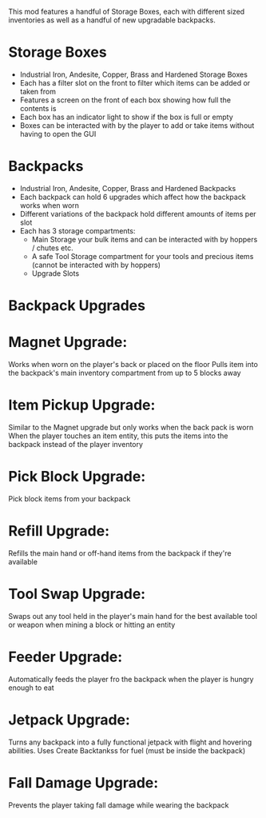 This mod features a handful of Storage Boxes, each with different sized inventories as well as a handful of new upgradable backpacks.

# Storage Boxes

- Industrial Iron, Andesite, Copper, Brass and Hardened Storage Boxes
- Each has a filter slot on the front to filter which items can be added or taken from
- Features a screen on the front of each box showing how full the contents is
- Each box has an indicator light to show if the box is full or empty
- Boxes can be interacted with by the player to add or take items without having to open the GUI

# Backpacks

- Industrial Iron, Andesite, Copper, Brass and Hardened Backpacks
- Each backpack can hold 6 upgrades which affect how the backpack works when worn
- Different variations of the backpack hold different amounts of items per slot
- Each has 3 storage compartments:
  - Main Storage your bulk items and can be interacted with by hoppers / chutes etc.
  - A safe Tool Storage compartment for your tools and precious items (cannot be interacted with by hoppers)
  - Upgrade Slots

# Backpack Upgrades

# Magnet Upgrade:
Works when worn on the player's back or placed on the floor
Pulls item into the backpack's main inventory compartment from up to 5 blocks away

# Item Pickup Upgrade:
Similar to the Magnet upgrade but only works when the back pack is worn
When the player touches an item entity, this puts the items into the backpack instead of the player inventory

# Pick Block Upgrade:
Pick block items from your backpack

# Refill Upgrade:
Refills the main hand or off-hand items from the backpack if they're available

# Tool Swap Upgrade:
Swaps out any tool held in the player's main hand for the best available tool or weapon when mining a block or hitting an entity

# Feeder Upgrade:
Automatically feeds the player fro the backpack when the player is hungry enough to eat

# Jetpack Upgrade:
Turns any backpack into a fully functional jetpack with flight and hovering abilities.
Uses Create Backtankss for fuel (must be inside the backpack)

# Fall Damage Upgrade:
Prevents the player taking fall damage while wearing the backpack
